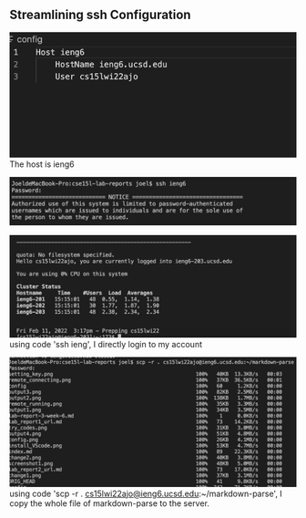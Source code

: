 ## Streamlining ssh Configuration
![image](config.png)
The host is ieng6

![image](sshLogin1.png)

![image](sshLogin2.png)
using code 'ssh ieng', I directly login to my account

![image](scpCopyFile.png)
using code 'scp -r . cs15lwi22ajo@ieng6.ucsd.edu:~/markdown-parse', I copy the whole file of markdown-parse to the server.



